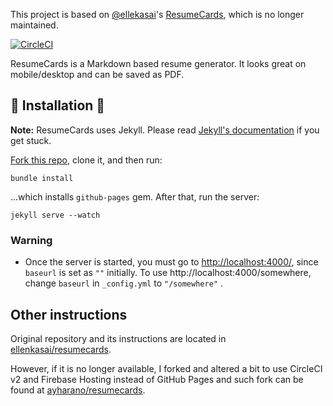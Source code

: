This project is based on [@ellekasai](https://github.com/ellekasai)'s [ResumeCards](https://github.com/ellekasai/resumecards), which is no longer maintained.

[![CircleCI](https://circleci.com/gh/ayharano/ayharano.github.io/tree/master.svg?style=shield&circle-token=:circle-token)](https://circleci.com/gh/ayharano/ayharano.github.io/tree/master)

ResumeCards is a Markdown based resume generator. It looks great on mobile/desktop and can be saved as PDF.

## :briefcase: Installation :briefcase:

**Note:** ResumeCards uses Jekyll. Please read [Jekyll's documentation](http://jekyllrb.com/) if you get stuck.

[Fork this repo](http://github.com/ayharano/ayharano.github.io/fork), clone it, and then run:

```
bundle install
```

...which installs `github-pages` gem. After that, run the server:

```
jekyll serve --watch
```
### Warning

* Once the server is started, you must go to [http://localhost:4000/](http://localhost:4000/), since `baseurl` is set as `""` initially. To use  http://localhost:4000/somewhere, change `baseurl` in `_config.yml` to `"/somewhere"` .

## Other instructions

Original repository and its instructions are located in [ellenkasai/resumecards](http://github.com/ellekasai/resumecards).

However, if it is no longer available, I forked and altered a bit to use CircleCI v2 and Firebase Hosting instead of GitHub Pages and such fork can be found at [ayharano/resumecards](http://github.com/ayharano/resumecards).
